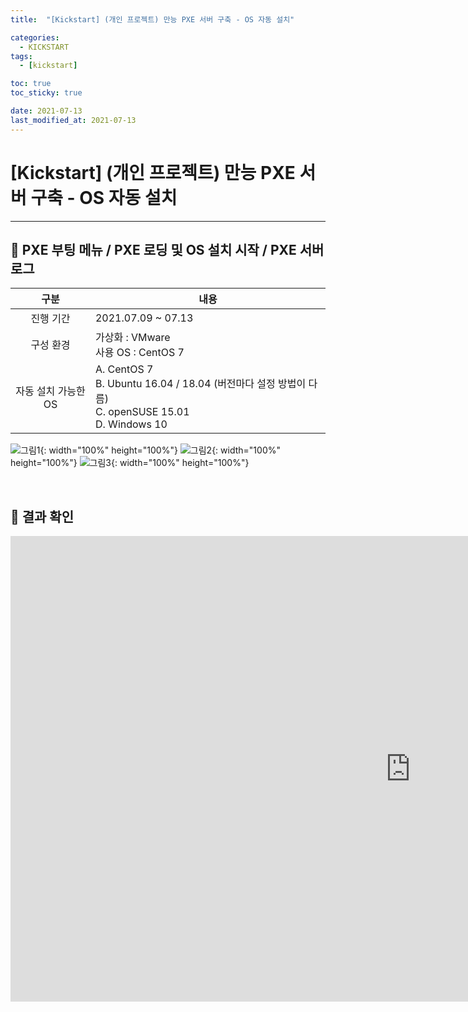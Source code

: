 ```yaml
---
title:  "[Kickstart] (개인 프로젝트) 만능 PXE 서버 구축 - OS 자동 설치" 

categories:
  - KICKSTART
tags:
  - [kickstart]

toc: true
toc_sticky: true

date: 2021-07-13
last_modified_at: 2021-07-13
---
```

# [Kickstart] (개인 프로젝트) 만능 PXE 서버 구축 - OS 자동 설치
---

<style>
table {
    font-size: 12pt;
}
table th:first-of-type {
    width: 5%;
}
table th:nth-of-type(2) {
    width: 15%;
}
table th:nth-of-type(3) {
    width: 50%;
}
table th:nth-of-type(4) {
    width: 30%;
}
</style>

## 🔔 PXE 부팅 메뉴 / PXE  로딩 및 OS 설치 시작 / PXE 서버 로그

|구분|내용|
|:---:|---|
|진행 기간|2021.07.09  ~  07.13|
|구성 환경|가상화 : VMware <br> 사용 OS : CentOS 7|
|자동 설치 가능한 OS|A. CentOS 7 <br> B. Ubuntu 16.04 / 18.04 (버전마다 설정 방법이 다름) <br> C. openSUSE 15.01 <br> D. Windows 10|

![그림1](https://user-images.githubusercontent.com/42735894/222966661-21f2464e-b638-4e99-89cf-25453ea276dd.png){: width="100%" height="100%"}
![그림2](https://user-images.githubusercontent.com/42735894/222967136-d958b421-7bbd-4f6d-babf-a8b75ca05658.png){: width="100%" height="100%"}
![그림3](https://user-images.githubusercontent.com/42735894/222966674-aaf5e427-f6d9-4dad-9e9f-b854188a9450.png){: width="100%" height="100%"}

<br>

## 🔔 결과 확인

<iframe width="1280" height="745" src="https://www.youtube.com/embed/-HDx1V0CN5g" title="PXE boot - Automatic OS Installation (CentOS7, Ubuntu, openSUSE, Windows10)" frameborder="0" allow="accelerometer; autoplay; clipboard-write; encrypted-media; gyroscope; picture-in-picture; web-share" allowfullscreen></iframe>

<br>